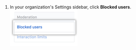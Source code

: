 1. In your organization's Settings sidebar, click **Blocked users**.
![Blocked users in organization's settings](/assets/images/help/organizations/org-settings-block-users.png)
